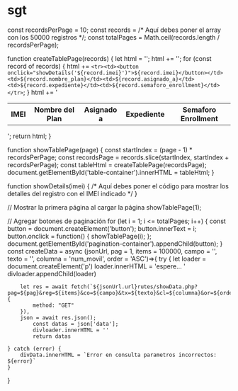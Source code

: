 # sgt

const recordsPerPage = 10;
const records = /* Aquí debes poner el array con los 50000 registros */;
const totalPages = Math.ceil(records.length / recordsPerPage);

function createTablePage(records) {
  let html = '<table>';
  html += '<tr><th>IMEI</th><th>Nombre del Plan</th><th>Asignado a</th><th>Expediente</th><th>Semaforo Enrollment</th></tr>';
  for (const record of records) {
    html += `<tr><td><button onclick="showDetails('${record.imei}')">${record.imei}</button></td><td>${record.nombre_plan}</td><td>${record.asignado_a}</td><td>${record.expediente}</td><td>${record.semaforo_enrollment}</td></tr>`;
  }
  html += '</table>';
  return html;
}

function showTablePage(page) {
  const startIndex = (page - 1) * recordsPerPage;
  const recordsPage = records.slice(startIndex, startIndex + recordsPerPage);
  const tableHtml = createTablePage(recordsPage);
  document.getElementById('table-container').innerHTML = tableHtml;
}

function showDetails(imei) {
  /* Aquí debes poner el código para mostrar los detalles del registro con el IMEI indicado */
}

// Mostrar la primera página al cargar la página
showTablePage(1);

// Agregar botones de paginación
for (let i = 1; i <= totalPages; i++) {
  const button = document.createElement('button');
  button.innerText = i;
  button.onclick = function() {
    showTablePage(i);
  };
  document.getElementById('pagination-container').appendChild(button);
}
const createData = async (jsonUrl, pag = 1, items = 100000, campo = '', texto = '', columna = 'num_movil', order = 'ASC')=>{
    try {
        let loader = document.createElement('p')
        loader.innerHTML = 'espere... '
        divloader.appendChild(loader)

        let res = await fetch(`${jsonUrl.url}rutes/showData.php?pag=${pag}&reg=${items}&co=${campo}&tx=${texto}&cl=${columna}&or=${order}`, {
            method: "GET"
        }),
        json = await res.json();
            const datas = json['data'];
            divloader.innerHTML = ''
            return datas

    } catch (error) {
        divData.innerHTML = `Error en consulta parametros incorrectos: ${error}`
    }

}
